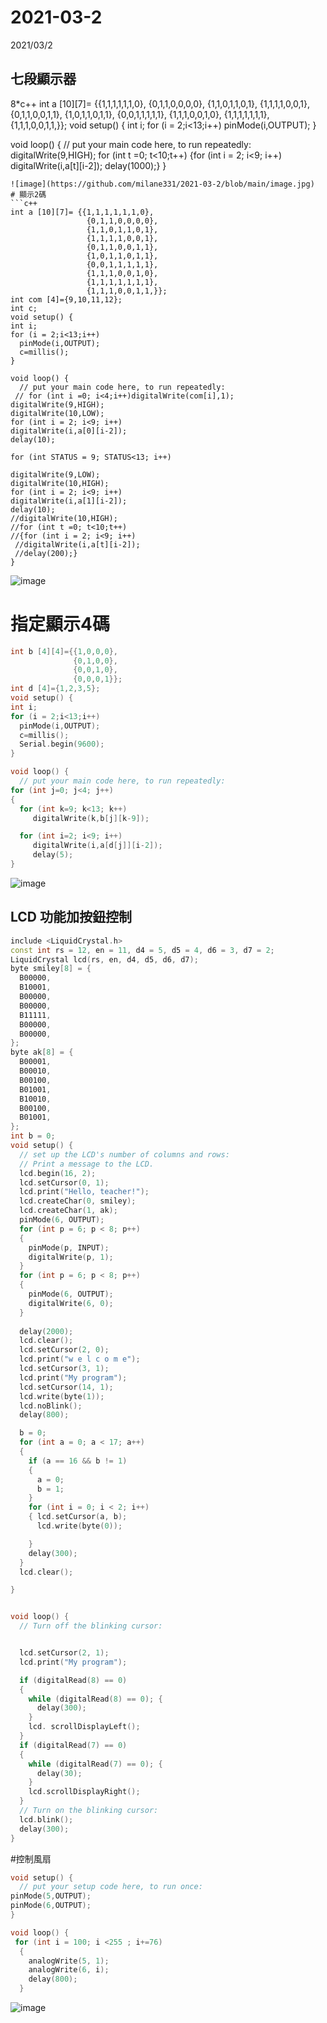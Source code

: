 # 2021-03-2
2021/03/2
## 七段顯示器
8*c++
int a [10][7]= {{1,1,1,1,1,1,0},
                 {0,1,1,0,0,0,0},
                 {1,1,0,1,1,0,1},
                 {1,1,1,1,0,0,1},
                 {0,1,1,0,0,1,1},
                 {1,0,1,1,0,1,1},
                 {0,0,1,1,1,1,1},
                 {1,1,1,0,0,1,0},
                 {1,1,1,1,1,1,1},
                 {1,1,1,0,0,1,1,}};
void setup() { 
int i;
for (i = 2;i<13;i++)
  pinMode(i,OUTPUT);
}

void loop() {
  // put your main code here, to run repeatedly:
digitalWrite(9,HIGH);
for (int t =0; t<10;t++)
{for (int i = 2; i<9; i++)
 digitalWrite(i,a[t][i-2]);
 delay(1000);}
}
```
![image](https://github.com/milane331/2021-03-2/blob/main/image.jpg)
# 顯示2碼
```c++
int a [10][7]= {{1,1,1,1,1,1,0},
                 {0,1,1,0,0,0,0},
                 {1,1,0,1,1,0,1},
                 {1,1,1,1,0,0,1},
                 {0,1,1,0,0,1,1},
                 {1,0,1,1,0,1,1},
                 {0,0,1,1,1,1,1},
                 {1,1,1,0,0,1,0},
                 {1,1,1,1,1,1,1},
                 {1,1,1,0,0,1,1,}};
int com [4]={9,10,11,12}; 
int c;
void setup() { 
int i;
for (i = 2;i<13;i++)
  pinMode(i,OUTPUT);
  c=millis();
}

void loop() {
  // put your main code here, to run repeatedly:
 // for (int i =0; i<4;i++)digitalWrite(com[i],1);
digitalWrite(9,HIGH);
digitalWrite(10,LOW);
for (int i = 2; i<9; i++)
digitalWrite(i,a[0][i-2]);
delay(10);

for (int STATUS = 9; STATUS<13; i++)

digitalWrite(9,LOW);
digitalWrite(10,HIGH);
for (int i = 2; i<9; i++)
digitalWrite(i,a[1][i-2]);
delay(10);
//digitalWrite(10,HIGH);
//for (int t =0; t<10;t++)
//{for (int i = 2; i<9; i++)
 //digitalWrite(i,a[t][i-2]);
 //delay(200);}
}
```
![image](https://github.com/milane331/2021-03-2/blob/main/4A70F824-FE95-49D3-BEBB-677CA4EB757F.jpeg)
# 指定顯示4碼
```c++
int b [4][4]={{1,0,0,0},
              {0,1,0,0},
              {0,0,1,0}, 
              {0,0,0,1}};
int d [4]={1,2,3,5};
void setup() { 
int i;
for (i = 2;i<13;i++)
  pinMode(i,OUTPUT);
  c=millis();
  Serial.begin(9600);
}

void loop() {
  // put your main code here, to run repeatedly:
for (int j=0; j<4; j++)
{
  for (int k=9; k<13; k++)
     digitalWrite(k,b[j][k-9]);

  for (int i=2; i<9; i++)
     digitalWrite(i,a[d[j]][i-2]);
     delay(5);
}
```
![image](https://github.com/milane331/2021-03-2/blob/main/BB37B161-8607-4D54-80F3-20C5DCBDECD1.jpeg)

## LCD 功能加按鈕控制

```c++
include <LiquidCrystal.h>
const int rs = 12, en = 11, d4 = 5, d5 = 4, d6 = 3, d7 = 2;
LiquidCrystal lcd(rs, en, d4, d5, d6, d7);
byte smiley[8] = {
  B00000,
  B10001,
  B00000,
  B00000,
  B11111,
  B00000,
  B00000,
};
byte ak[8] = {
  B00001,
  B00010,
  B00100,
  B01001,
  B10010,
  B00100,
  B01001,
};
int b = 0;
void setup() {
  // set up the LCD's number of columns and rows:
  // Print a message to the LCD.
  lcd.begin(16, 2);
  lcd.setCursor(0, 1);
  lcd.print("Hello, teacher!");
  lcd.createChar(0, smiley);
  lcd.createChar(1, ak);
  pinMode(6, OUTPUT);
  for (int p = 6; p < 8; p++)
  {
    pinMode(p, INPUT);
    digitalWrite(p, 1);
  }
  for (int p = 6; p < 8; p++)
  {
    pinMode(6, OUTPUT);
    digitalWrite(6, 0);
  }
 
  delay(2000);
  lcd.clear();
  lcd.setCursor(2, 0);
  lcd.print("w e l c o m e");
  lcd.setCursor(3, 1);
  lcd.print("My program");
  lcd.setCursor(14, 1);
  lcd.write(byte(1));
  lcd.noBlink();
  delay(800);

  b = 0;
  for (int a = 0; a < 17; a++)
  {
    if (a == 16 && b != 1)
    {
      a = 0;
      b = 1;
    }
    for (int i = 0; i < 2; i++)
    { lcd.setCursor(a, b);
      lcd.write(byte(0));

    }
    delay(300);
  }
  lcd.clear();

}


void loop() {
  // Turn off the blinking cursor:


  lcd.setCursor(2, 1);
  lcd.print("My program");

  if (digitalRead(8) == 0)
  {
    while (digitalRead(8) == 0); {
      delay(300);
    }
    lcd. scrollDisplayLeft();
  }
  if (digitalRead(7) == 0)
  {
    while (digitalRead(7) == 0); {
      delay(30);
    }
    lcd.scrollDisplayRight();
  }
  // Turn on the blinking cursor:
  lcd.blink();
  delay(300);
}
```
#控制風扇
```c++
void setup() {
  // put your setup code here, to run once:
pinMode(5,OUTPUT);
pinMode(6,OUTPUT);
}

void loop() {
 for (int i = 100; i <255 ; i+=76)
  {
    analogWrite(5, 1);
    analogWrite(6, i);
    delay(800);
  }
  ```
![image](https://github.com/milane331/2021-03-2/blob/main/6541D171-206C-46B8-BFFA-D1915A04078B.gif)
